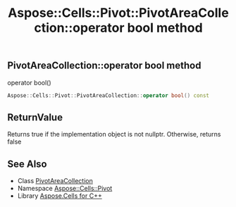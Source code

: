 ﻿---
title: Aspose::Cells::Pivot::PivotAreaCollection::operator bool method
linktitle: operator bool
second_title: Aspose.Cells for C++ API Reference
description: 'Aspose::Cells::Pivot::PivotAreaCollection::operator bool method. operator bool() in C++.'
type: docs
weight: 400
url: /cpp/aspose.cells.pivot/pivotareacollection/operator_bool/
---
## PivotAreaCollection::operator bool method


operator bool()

```cpp
Aspose::Cells::Pivot::PivotAreaCollection::operator bool() const
```


## ReturnValue

Returns true if the implementation object is not nullptr. Otherwise, returns false

## See Also

* Class [PivotAreaCollection](../)
* Namespace [Aspose::Cells::Pivot](../../)
* Library [Aspose.Cells for C++](../../../)
